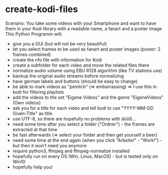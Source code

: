 # create-kodi-files
Scenario: You take some videos with your Smartphone and want to have them in your Kodi library with a readable name, a fanart and a poster image
This Python Programm will:
  - give you a GUI (but will not be very beautiful)
  - let you select frames to be used as fanart and poster images (poster: 2 frames combined)
  - create the nfo file with information for Kodi
  - create a subfolder for each video and move the related files there
  - normalize audio volume using EBU R128 algorithm (like TV stations use)
  - backup the original audio streams before normalizing
  - have german labels and buttons (should be easy to change)
  - be able to mark videos as "peinlich" (=> embarrassing) => I use this in kodi for filtering playlists
  - add the videos to the set "Eigene Videos" and the genre "EigeneVideos" (Own videos)
  - ask you for a title for each video and tell kodi to use "YYYY-MM-DD Given-Title" as title
  - use UTF-8, so there are hopefully no problems with äüöß...
  - need some time after you select a folder ("Ordner") - the frames are extracted at that time
  - be fast afterwards (=> select your folder and then get yourself a beer)
  - need some time at the end again (when you click "Arbeite!" - "Work!") - but then it won't need you anymore
  - require python3, ffmpeg and ffmpeg-normalize installed
  - hopefully run on every OS (Win, Linux, MacOS) - but is tested only on Win10
  - hopefully help you!

